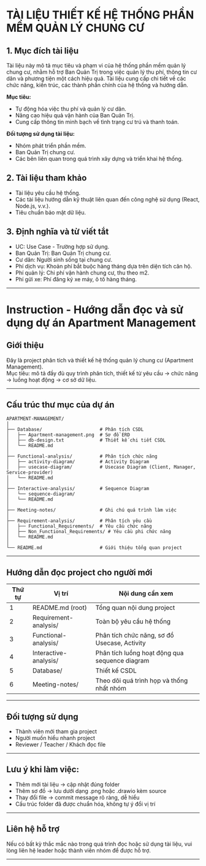 
# TÀI LIỆU THIẾT KẾ HỆ THỐNG PHẦN MỀM QUẢN LÝ CHUNG CƯ

## 1. Mục đích tài liệu

Tài liệu này mô tả mục tiêu và phạm vi của hệ thống phần mềm quản lý chung cư, nhằm hỗ trợ Ban Quản Trị trong việc quản lý thu phí, thông tin cư dân và phương tiện một cách hiệu quả. Tài liệu cung cấp chi tiết về các chức năng, kiến trúc, các thành phần chính của hệ thống và hướng dẫn.

**Mục tiêu:**

- Tự động hóa việc thu phí và quản lý cư dân.
- Nâng cao hiệu quả vận hành của Ban Quản Trị.
- Cung cấp thông tin minh bạch về tình trạng cư trú và thanh toán.

**Đối tượng sử dụng tài liệu:**

- Nhóm phát triển phần mềm.
- Ban Quản Trị chung cư.
- Các bên liên quan trong quá trình xây dựng và triển khai hệ thống.

## 2. Tài liệu tham khảo

- Tài liệu yêu cầu hệ thống.
- Các tài liệu hướng dẫn kỹ thuật liên quan đến công nghệ sử dụng (React, Node.js, v.v.).
- Tiêu chuẩn bảo mật dữ liệu.

## 3. Định nghĩa và từ viết tắt

- UC: Use Case - Trường hợp sử dụng.
- Ban Quản Trị: Ban Quản Trị chung cư.
- Cư dân: Người sinh sống tại chung cư.
- Phí dịch vụ: Khoản phí bắt buộc hàng tháng dựa trên diện tích căn hộ.
- Phí quản lý: Chi phí vận hành chung cư, thu theo m2.
- Phí gửi xe: Phí đăng ký xe máy, ô tô hàng tháng.

---

# Instruction - Hướng dẫn đọc và sử dụng dự án Apartment Management

## Giới thiệu
Đây là project phân tích và thiết kế hệ thống quản lý chung cư (Apartment Management).  
Mục tiêu: mô tả đầy đủ quy trình phân tích, thiết kế từ yêu cầu → chức năng → luồng hoạt động → cơ sở dữ liệu.

---

## Cấu trúc thư mục của dự án

```
APARTMENT-MANAGEMENT/
│
├── Database/                     # Phân tích CSDL
│   ├── Apartment-management.png  # Sơ đồ ERD
│   ├── db-design.txt             # Thiết kế chi tiết CSDL
│   └── README.md
│
├── Functional-analysis/          # Phân tích chức năng
│   ├── activity-diagram/         # Activity Diagram
│   ├── usecase-diagram/          # Usecase Diagram (Client, Manager, Service-provider)
│   └── README.md
│
├── Interactive-analysis/         # Sequence Diagram
│   └── sequence-diagram/
│   └── README.md
│
├── Meeting-notes/                # Ghi chú quá trình làm việc
│
├── Requirement-analysis/         # Phân tích yêu cầu
│   ├── Functional_Requirements/  # Yêu cầu chức năng
│   ├── Non_Functional_Requirements/ # Yêu cầu phi chức năng
│   └── README.md
│
└── README.md                     # Giới thiệu tổng quan project
```

---

## Hướng dẫn đọc project cho người mới

| Thứ tự | Vị trí | Nội dung cần xem |
|--------|--------|-----------------|
|1|README.md (root)|Tổng quan nội dung project|
|2|Requirement-analysis/|Toàn bộ yêu cầu hệ thống|
|3|Functional-analysis/|Phân tích chức năng, sơ đồ Usecase, Activity|
|4|Interactive-analysis/|Phân tích luồng hoạt động qua sequence diagram|
|5|Database/|Thiết kế CSDL|
|6|Meeting-notes/|Theo dõi quá trình họp và thống nhất nhóm|

---

## Đối tượng sử dụng
- Thành viên mới tham gia project
- Người muốn hiểu nhanh project
- Reviewer / Teacher / Khách đọc file

---

## Lưu ý khi làm việc:
- Thêm mới tài liệu → cập nhật đúng folder
- Thêm sơ đồ → lưu dưới dạng .png hoặc .drawio kèm source
- Thay đổi file → commit message rõ ràng, dễ hiểu
- Cấu trúc folder đã được chuẩn hóa, không tự ý đổi vị trí

---

## Liên hệ hỗ trợ
Nếu có bất kỳ thắc mắc nào trong quá trình đọc hoặc sử dụng tài liệu, vui lòng liên hệ leader hoặc thành viên nhóm để được hỗ trợ.

---
